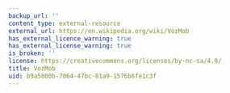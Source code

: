 ```yaml
---
backup_url: ''
content_type: external-resource
external_url: https://en.wikipedia.org/wiki/VozMob
has_external_licence_warning: true
has_external_license_warning: true
is_broken: ''
license: https://creativecommons.org/licenses/by-nc-sa/4.0/
title: VozMob
uid: b9a5800b-7064-47bc-81a9-1576b6fe1c3f
---
```

